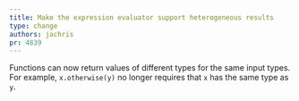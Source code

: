 ```yaml
---
title: Make the expression evaluator support heterogeneous results
type: change
authors: jachris
pr: 4839
---
```


Functions can now return values of different types for the same input types. For
example, `x.otherwise(y)` no longer requires that `x` has the same type as `y`.
